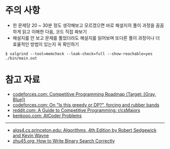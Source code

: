 # 주의 사항

- 한 문제당 20 ~ 30분 정도 생각해보고 모르겠으면 바로 해설지의 풀이 과정을 꼼꼼하게 읽고 이해한 다음, 코드 직접 짜보기 
- 해설지를 안 보고 문제를 풀었더라도 해설지를 읽어보며 또다른 풀이 과정이나 더 효율적인 방법이 있는지 꼭 확인하기

```console
$ valgrind --tool=memcheck --leak-check=full --show-reachable=yes ./bin/main.out
```

# 참고 자료

- [codeforces.com: Competitive Programming Roadmap (Target: [Gray, Blue])](https://codeforces.com/blog/entry/111099)
- [codeforces.com: On "Is this greedy or DP?", forcing and rubber bands](https://codeforces.com/blog/entry/106346)
- [reddit.com: A Guide to Competitive Programming: r/csMajors](https://www.reddit.com/r/csMajors/comments/z4qjzx/a_guide_to_competitive_programming/)
- [kenkooo.com: AtCoder Problems](https://kenkoooo.com/atcoder#/table/)

---

- [algs4.cs.princeton.edu: Algorithms, 4th Edition by Robert Sedgewick and Kevin Wayne](https://algs4.cs.princeton.edu/home/)
- [zhu45.org: How to Write Binary Search Correctly](https://zhu45.org/posts/2018/Jan/12/how-to-write-binary-search-correctly/)